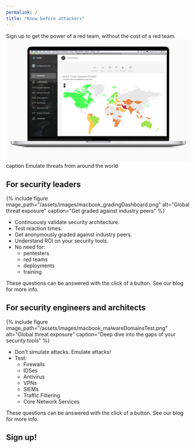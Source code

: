 ```yaml
---
permalink: /
title: "Know before attackers"
---
```


Sign up to get the power of a red team, without the cost of a red team.
[![Global threat exposure](/assets/images/macbook_geoThreatsDashboard.png)](/assets/images/macbook_geoThreatsDashboard.png)
caption Emulate threats from around the world

## For security leaders
{% include figure image_path="/assets/images/macbook_gradingDashboard.png" alt="Global threat exposure" caption="Get graded against industry peers" %}
* Continuously validate security architecture.
* Test reaction times.
* Get anonymously graded against industry peers.
* Understand ROI on your security tools.
* No need for:
  * pentesters
  * red teams
  * deployments
  * training

These questions can be answered with the click of a button. See our blog for more info.

## For security engineers and architects
{% include figure image_path="/assets/images/macbook_malwareDomainsTest.png" alt="Global threat exposure" caption="Deep dive into the gaps of your security tools" %}
* Don't simulate attacks. Emulate attacks!
* Test:
  * Firewalls
  * IDSes
  * Antivirus
  * VPNs
  * SIEMs
  * Traffic Filtering
  * Core Network Services

These questions can be answered with the click of a button. See our blog for more info.

## Sign up!

<script charset="utf-8" type="text/javascript" src="//js.hsforms.net/forms/shell.js"></script>
<script>
  hbspt.forms.create({
	portalId: "8898112",
	formId: "2b1cfdb3-6618-4dd8-86e4-4786274c0d38"
});
</script>